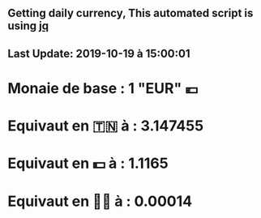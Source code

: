 ## Getting daily currency, This automated script is using [jq](https://stedolan.github.io/jq/)
## Last Update:  2019-10-19 à 15:00:01
 # Monaie de base : 1 "EUR" 💶 
 # Equivaut en 🇹🇳 à :  3.147455 
 # Equivaut en 💵 à : 1.1165
 # Equivaut en 🐱‍💻 à :  0.00014
